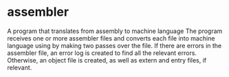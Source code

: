 # assembler
A program that translates from assembly to machine language
The program receives one or more assembler files and converts each file into machine language using by making two passes over
the file. If there are errors in the assembler file, an error log is created to find all the relevant errors. Otherwise, an
object file is created, as well as extern and entry files, if relevant.

